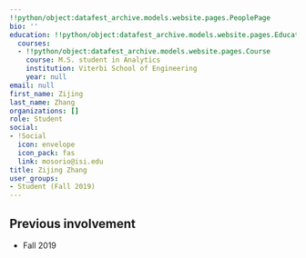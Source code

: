 ```yaml
---
!!python/object:datafest_archive.models.website.pages.PeoplePage
bio: ''
education: !!python/object:datafest_archive.models.website.pages.Education
  courses:
  - !!python/object:datafest_archive.models.website.pages.Course
    course: M.S. student in Analytics
    institution: Viterbi School of Engineering
    year: null
email: null
first_name: Zijing
last_name: Zhang
organizations: []
role: Student
social:
- !Social
  icon: envelope
  icon_pack: fas
  link: mosorio@isi.edu
title: Zijing Zhang
user_groups:
- Student (Fall 2019)
---
```



## Previous involvement

* Fall 2019

